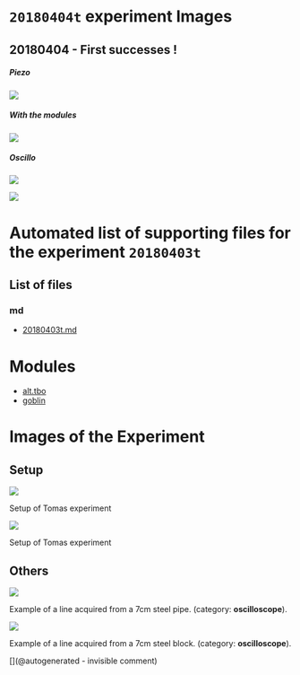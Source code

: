 # `20180404t` experiment Images

## 20180404 - First successes !

##### Piezo

![](/include/community/Tomas/20180403_181642.jpg)

##### With the modules

![](/include/community/Tomas/20180403_181645.jpg)

##### Oscillo

![](/include/community/Tomas/ADS00007.png)

![](/include/community/Tomas/ADS00008.png)




# Automated list of supporting files for the __experiment `20180403t`__

## List of files

### md

* [20180403t.md](/us-draindump/exp/20180403t.md)





# Modules

* [alt.tbo](/retired/alt.tbo/)
* [goblin](/goblin/)




# Images of the Experiment

## Setup

![](/include/community/Tomas/20180403_181642.jpg)

Setup of Tomas experiment

![](/include/community/Tomas/20180403_181645.jpg)

Setup of Tomas experiment

## Others

![](/include/community/Tomas/ADS00007.png)

Example of a line acquired from a 7cm steel pipe. (category: __oscilloscope__).

![](/include/community/Tomas/ADS00008.png)

Example of a line acquired from a 7cm steel block. (category: __oscilloscope__).










[](@autogenerated - invisible comment)